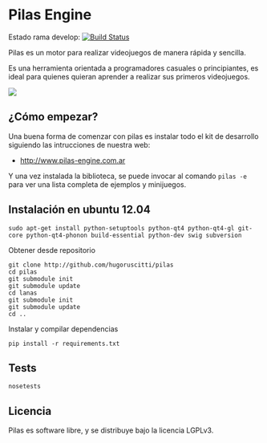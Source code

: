 # Pilas Engine

Estado rama develop: [![Build Status](https://travis-ci.org/hugoruscitti/pilas.png?branch=develop)](undefined)

Pilas es un motor para realizar videojuegos de manera rápida y sencilla.

Es una herramienta orientada a programadores casuales o principiantes, es ideal para quienes quieran aprender a realizar sus primeros videojuegos.


![](http://www.pilas-engine.com.ar/images/slides/slide1.jpg)


## ¿Cómo empezar?

Una buena forma de comenzar con pilas es instalar todo el kit de desarrollo siguiendo las intrucciones de nuestra web:

- http://www.pilas-engine.com.ar

Y una vez instalada la biblioteca, se puede invocar al comando ``pilas -e`` para ver una lista completa de ejemplos y minijuegos.


## Instalación en ubuntu 12.04

    sudo apt-get install python-setuptools python-qt4 python-qt4-gl git-core python-qt4-phonon build-essential python-dev swig subversion

Obtener desde repositorio

    git clone http://github.com/hugoruscitti/pilas
    cd pilas
    git submodule init
    git submodule update
    cd lanas
    git submodule init
    git submodule update
    cd ..

Instalar y compilar dependencias

    pip install -r requirements.txt
    
## Tests

    nosetests

## Licencia

Pilas es software libre, y se distribuye bajo la licencia LGPLv3.
